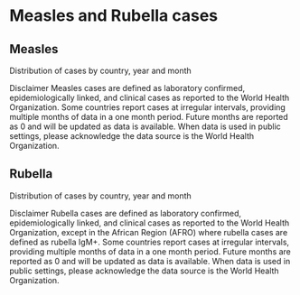 ﻿# Measles and Rubella cases

## Measles

Distribution of cases by country, year and month

Disclaimer
Measles cases are defined as laboratory confirmed, epidemiologically linked, and clinical cases as reported to the World Health Organization. 
Some countries report cases at irregular intervals, providing multiple months of data in a one month period. Future months are reported as 0 and will be updated as data is available. When data is used in public settings, please acknowledge the data source is the World Health Organization.


## Rubella

Distribution of cases by country, year and month

Disclaimer
Rubella cases are defined as laboratory confirmed, epidemiologically linked, and clinical cases as reported to the World Health Organization, except in the African Region (AFRO) where rubella cases are defined as rubella IgM+. Some countries report cases at irregular intervals, providing multiple months of data in a one month period. Future months are reported as 0 and will be updated as data is available. When data is used in public settings, please acknowledge the data source is the World Health Organization.


